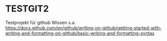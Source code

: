 
# TESTGIT2
Testprojekt für github Wissen
s.a.
https://docs.github.com/en/github/writing-on-github/getting-started-with-writing-and-formatting-on-github/basic-writing-and-formatting-syntax
